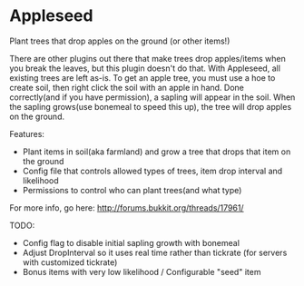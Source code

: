 Appleseed
====
Plant trees that drop apples on the ground (or other items!)

There are other plugins out there that make trees drop apples/items when you break the leaves, but this 
plugin doesn't do that. With Appleseed, all existing trees are left as-is. To get an apple tree, you 
must use a hoe to create soil, then right click the soil with an apple in hand. Done correctly(and if 
you have permission), a sapling will appear in the soil. When the sapling grows(use bonemeal to speed 
this up), the tree will drop apples on the ground. 

Features:
 - Plant items in soil(aka farmland) and grow a tree that drops that item on the ground
 - Config file that controls allowed types of trees, item drop interval and likelihood
 - Permissions to control who can plant trees(and what type)

For more info, go here: http://forums.bukkit.org/threads/17961/

TODO:
 - Config flag to disable initial sapling growth with bonemeal
 - Adjust DropInterval so it uses real time rather than tickrate (for servers with customized tickrate) 
 - Bonus items with very low likelihood / Configurable "seed" item
 